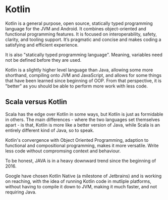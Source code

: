 
# Kotlin 

Kotlin is a general purpose, open source, statically typed programming language for the JVM and Android. It combines object-oriented and functional programming features. It is focused on interoperability, safety, clarity, and tooling support. It’s pragmatic and concise and makes coding a satisfying and efficient experience.

It is also "statically typed programming language". Meaning, variables need not be defined before they are used.

Kotlin is a slightly higher level language than Java, allowing some more shorthand, compiling onto JVM and JavaScript, and allows for some things that have been learned since beginning of OOP. From that perspective, it is "better" as you should be able to perform more work with less code.


## Scala versus Kotlin

Scala has the edge over Kotlin in some ways, but Kotlin is just as formidable in others. The main differences - where the two languages set themselves apart - is that, Kotlin is more like a better version of Java, while Scala is an entirely different kind of Java, so to speak.

Kotlin's convergence with Object Oriented Programming, adaption to functional and compositional programming, makes it more versatile. Write less code without compromsing context and behaviour.

To be honest, JAVA is in a heavy downward trend since the beginning of 2016.

Google have chosen Kotlin Native (a milestone of Jetbrains) and is working on reaching, with the idea of running Kotlin code in mutliple platforms, without having to compile it down to JVM, making it much faster, and not requiring Java.
